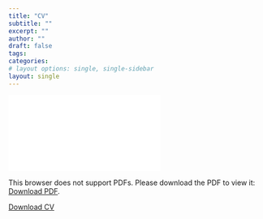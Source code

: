 ```yaml
---
title: "CV"
subtitle: ""
excerpt: ""
author: ""
draft: false
tags:
categories:
# layout options: single, single-sidebar
layout: single
---
```


<style>
  @media (max-width: 640px){
    .cv-embed { display:none; }
  }
</style>

<div class="cv-embed">
<object data="prosser_cv.pdf#navpanes=0" type="application/pdf" width="100%" height="600px"> <embed src="prosser_cv.pdf"> <p>This browser does not support PDFs. Please download the PDF to view it: <a href="prosser_cv.pdf">Download PDF</a>.</p> </embed> </object></div>

<p><a href="/cv/prosser_cv.pdf" target="_blank" rel="noopener">Download CV</a></p>